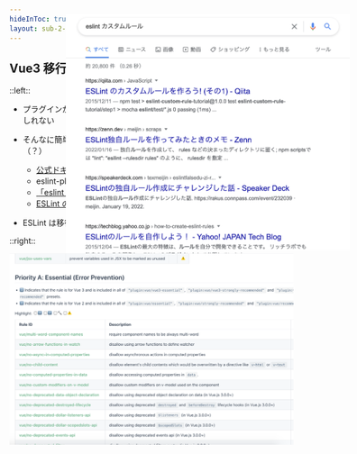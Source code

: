 ```yaml
---
hideInToc: true
layout: sub-2-cols
---
```


## Vue3 移行に ESLint を使うデメリット

::left::

- プラグインが存在しない場合はカスタムルールを自作しないといけないかもしれない

- そんなに簡単に（社内用）ESLint プラグイン・カスタムルール作れない（？）

  - [公式ドキュメント](https://eslint.org/docs/latest/developer-guide/working-with-rules)を読んでみる
  - eslint-plugin-vue の [200 を超えるルール](https://eslint.vuejs.org/rules/)の実装を参考にしてみる
  - [「eslint カスタムルール」で検索](https://www.google.com/search?q=eslint+%E3%82%AB%E3%82%B9%E3%82%BF%E3%83%A0%E3%83%AB%E3%83%BC%E3%83%AB&rlz=1C5CHFA_enJP928JP928&ei=I9YWY7CBF-u32roP5-y32Ak&ved=0ahUKEwjwnvWns__5AhXrm1YBHWf2DZsQ4dUDCA4&uact=5&oq=eslint+%E3%82%AB%E3%82%B9%E3%82%BF%E3%83%A0%E3%83%AB%E3%83%BC%E3%83%AB&gs_lcp=Cgdnd3Mtd2l6EAMyBQgAEIAEOgoIABBHENYEELADOgsIABCABBAEECUQIDoFCAAQogQ6BwgAEB4QogQ6BQghEKABSgQIQRgASgQIRhgAUK0JWJ7OAWC6zwFoA3ABeAGAAesBiAH9FJIBBjAuMTUuM5gBAKABAcgBCsABAQ&sclient=gws-wiz)してみる
  - [ESLint の Discord](https://eslint.org/chat)の Japanese チャンネルで聞いてみる

- ESLint は移行ツールではないので、移行ツールに比べれば弱い点もある

::right::

<p class="image-wrapper">
  <img src="/eslint-plugin-vue-rules.png" alt="eslint-plugin-vue">
  <img src="/eslint-custom-rule-with-google.png" alt="「eslint カスタムルール」で検索" class="eslint-custom-rule-with-google">
</p>

<style>
  .image-wrapper {
    width: 100%;
    height: 100%;
    position: relative;
  }
  img {
    position: absolute;
  }
  .eslint-custom-rule-with-google {
    bottom: 0;
    left: 100px;
  }
</style>
